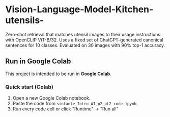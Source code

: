 # Vision-Language-Model-Kitchen-utensils-

Zero-shot retrieval that matches utensil images to their usage instructions with OpenCLIP ViT-B/32. Uses a fixed set of ChatGPT-generated canonical sentences for 10 classes. Evaluated on 30 images with 90% top-1 accuracy.

## Run in Google Colab
This project is intended to be run in **Google Colab**.

### Quick start (Colab)
1. Open a new Google Colab notebook.
2. Paste the code from `sinfante_Intro_AI_p2_pt2 code.ipynb`.
3. Run every code cell or click "Runtime" -> "Run all"
